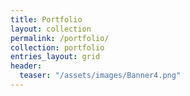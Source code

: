 ```yaml
---
title: Portfolio
layout: collection
permalink: /portfolio/
collection: portfolio
entries_layout: grid
header:
  teaser: "/assets/images/Banner4.png"
---
```

